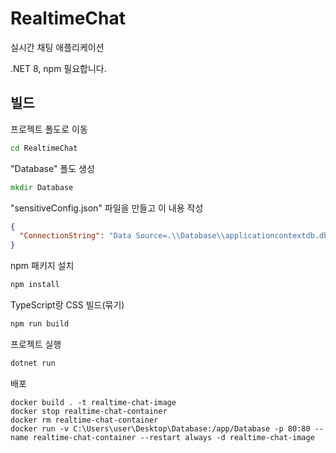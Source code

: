 # RealtimeChat

실시간 채팅 애플리케이션

.NET 8, npm 필요합니다.

## 빌드

프로젝트 폴도로 이동

```bat
cd RealtimeChat
```

"Database" 폴도 생성

```bat
mkdir Database
```

"sensitiveConfig.json" 파일을 만들고 이 내용 작성

```json
{
  "ConnectionString": "Data Source=.\\Database\\applicationcontextdb.db"
}
```

npm 패키지 설치

```bat
npm install
```

TypeScript랑 CSS 빌드(묶기)

```bat
npm run build
```

프로젝트 실행

```bat
dotnet run
```

배포

```
docker build . -t realtime-chat-image
docker stop realtime-chat-container
docker rm realtime-chat-container
docker run -v C:\Users\user\Desktop\Database:/app/Database -p 80:80 --name realtime-chat-container --restart always -d realtime-chat-image
```
